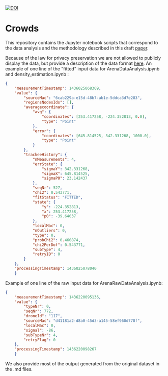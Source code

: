 [![DOI](https://zenodo.org/badge/DOI/10.5281/zenodo.268639.svg)](https://doi.org/10.5281/zenodo.268639)

# Crowds

This repository contains the Jupyter notebook scripts that correspond to the data analysis and the methodology described in this draft [paper](https://github.com/sonjageorgievska/Arena/blob/master/PaperOnSmoothing/draft-31052016.pdf).

Because of the law for privacy preservation we are not allowed to publicly display the data, but provide a description of the data format [here](https://github.com/sonjageorgievska/Crowds/blob/master/density-estimation-version-2.md). An example of one line of the "fitted" input data for ArenaDataAnalysis.ipynb and density_estimation.ipynb :

```json
{
    "measurementTimestamp": 1436025068309,
    "value": {
        "sourceMac": "6cab229a-e15d-48b7-ab1e-5ddca3d7e283",
        "regionsNodesIds": [],
        "averagecoordinate": {
            "avg": {
                "coordinates": [253.417258, -224.352813, 0.0],
                "type": "Point"
            },
            "error": {
                "coordinates": [645.814525, 342.331268, 1000.0],
                "type": "Point"
            }
        },
        "trackeeHistory": {
            "nMeasurements": 4,
            "errState": {
                "sigmaY": 342.331268,
                "sigmaX": 645.814525,
                "sigmaP0": 23.142437
            },
            "seqNr": 527,
            "chi2": 0.543771,
            "fitStatus": "FITTED",
            "state": {
                "y": -224.352813,
                "x": 253.417258,
                "p0": -39.64037
            },
            "localMac": 0,
            "nOutliers": 0,
            "type": 0,
            "probChi2": 0.460874,
            "chi2PerDof": 0.543771,
            "subType": 4,
            "retryID": 0
        }
    },
    "processingTimestamp": 1436025078040
    }
```

Example of one line of the raw input data for ArenaRawDataAnalysis.ipynb:
```json
{
    "measurementTimestamp": 1436220095136,
    "value": {
        "typeNr": 0,
        "seqNr": 772,
        "droneId": "117",
        "sourceMac": "d41181a2-d8a0-45d3-a145-58ef960d778f",
        "localMac": 0,
        "signal": -86,
        "subTypeNr": 4,
        "retryFlag": 0
    },
    "processingTimestamp": 1436220098267
    }
```
We also provide most of the output generated from the original dataset in the .md files. 
